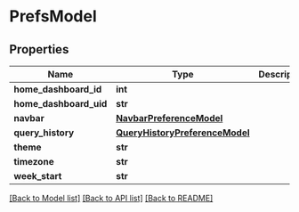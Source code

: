 # PrefsModel

## Properties
Name | Type | Description | Notes
------------ | ------------- | ------------- | -------------
**home_dashboard_id** | **int** |  | [optional] 
**home_dashboard_uid** | **str** |  | [optional] 
**navbar** | [**NavbarPreferenceModel**](NavbarPreferenceModel.md) |  | [optional] 
**query_history** | [**QueryHistoryPreferenceModel**](QueryHistoryPreferenceModel.md) |  | [optional] 
**theme** | **str** |  | [optional] 
**timezone** | **str** |  | [optional] 
**week_start** | **str** |  | [optional] 

[[Back to Model list]](../README.md#documentation-for-models) [[Back to API list]](../README.md#documentation-for-api-endpoints) [[Back to README]](../README.md)


